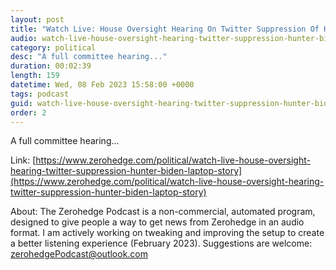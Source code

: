 ```yaml
---
layout: post
title: "Watch Live: House Oversight Hearing On Twitter Suppression Of Hunter Biden Laptop Story"
audio: watch-live-house-oversight-hearing-twitter-suppression-hunter-biden-laptop-story-0
category: political
desc: "A full committee hearing..."
duration: 00:02:39
length: 159
datetime: Wed, 08 Feb 2023 15:58:00 +0000
tags: podcast
guid: watch-live-house-oversight-hearing-twitter-suppression-hunter-biden-laptop-story-0
order: 2
---
```

A full committee hearing...

Link: [https://www.zerohedge.com/political/watch-live-house-oversight-hearing-twitter-suppression-hunter-biden-laptop-story](https://www.zerohedge.com/political/watch-live-house-oversight-hearing-twitter-suppression-hunter-biden-laptop-story)

About: The Zerohedge Podcast is a non-commercial, automated program, designed to give people a way to get news from Zerohedge in an audio format.  I am actively working on tweaking and improving the setup to create a better listening experience (February 2023).  Suggestions are welcome: [zerohedgePodcast@outlook.com](mailto:zerohedgePodcast@outlook.com)